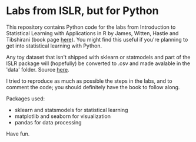 # Labs from ISLR, but for Python

This repository contains Python code for the labs from Introduction to Statistical Learning with Applications in R by James, Witten, Hastie and Tibshirani (book page [here](http://faculty.marshall.usc.edu/gareth-james/ISL/index.html)). 
You might find this useful if you're planning to get into statistical learning with Python.

Any toy dataset that isn't shipped with sklearn or statmodels and part of the ISLR package will (hopefully) be converted to .csv and made avalable in the 'data' folder. Source [here](https://CRAN.R-project.org/package=ISLR). 

I tried to reproduce as much as possible the steps in the labs, and to comment the code; you should definitely have the book to follow along.

Packages used:
- sklearn and statsmodels for statistical learning
- matplotlib and seaborn for visualization
- pandas for data processing

Have fun.
